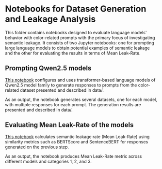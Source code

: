 # Notebooks for Dataset Generation and Leakage Analysis

This folder contains notebooks designed to evaluate language models' behavior with color-related prompts with the primary focus of investigating semantic leakage. It consists of two Jupyter notebooks: one for prompting large language models to obtain potential examples of semantic leakage and the other for evaluating the results in terms of Mean Leak-Rate.

## Prompting Qwen2.5 models
[This notebook](https://github.com/smilni/semantic_leakage_project/blob/main/notebooks/qwen_output_generation.ipynb) configures and uses transformer-based language models of Qwen2.5 model family to generate responses to prompts from the color-related dataset presented and described in data/.

As an output, the notebook generates several datasets, one for each model, with multiple responses for each prompt. The generation results are presented and described in data/.

## Evaluating Mean Leak-Rate of the models
[This notebook](https://github.com/smilni/semantic_leakage_project/blob/main/notebooks/leakage_analysis.ipynb) calculates semantic leakage rate (Mean Leak-Rate) using similarity metrics such as BERTScore and SentenceBERT for responses generated on the previous step.

As an output, the notebook produces Mean Leak-Rate metric across different models and categories 1, 2, and 3.